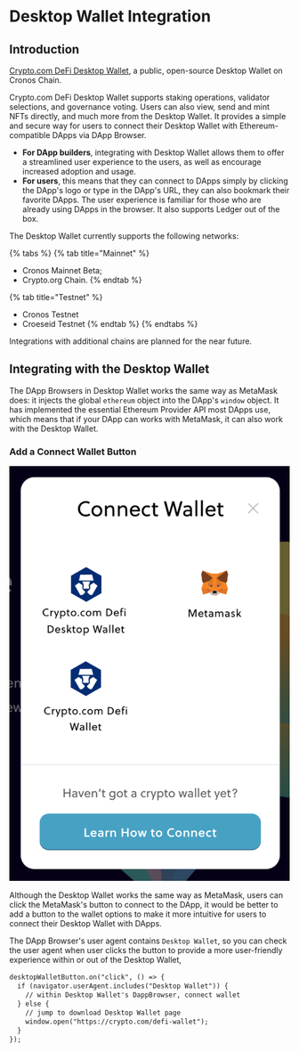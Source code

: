 # Desktop Wallet Integration

## Introduction

[Crypto.com DeFi Desktop Wallet](https://crypto.com/defi-wallet), a public, open-source Desktop Wallet on Cronos Chain.

Crypto.com DeFi Desktop Wallet supports staking operations, validator selections, and governance voting. Users can also view, send and mint NFTs directly, and much more from the Desktop Wallet. It provides a simple and secure way for users to connect their Desktop Wallet with Ethereum-compatible DApps via DApp Browser.

* **For DApp builders**, integrating with Desktop Wallet allows them to offer a streamlined user experience to the users, as well as encourage increased adoption and usage.
* **For users**, this means that they can connect to DApps simply by clicking the DApp's logo or type in the DApp's URL, they can also bookmark their favorite DApps. The user experience is familiar for those who are already using DApps in the browser. It also supports Ledger out of the box.

The Desktop Wallet currently supports the following networks:

{% tabs %}
{% tab title="Mainnet" %}
* Cronos Mainnet Beta;
* Crypto.org Chain.
{% endtab %}

{% tab title="Testnet" %}
* Cronos Testnet
* Croeseid Testnet
{% endtab %}
{% endtabs %}

Integrations with additional chains are planned for the near future.

## Integrating with the Desktop Wallet

The DApp Browsers in Desktop Wallet works the same way as MetaMask does: it injects the global `ethereum` object into the DApp's `window` object. It has implemented the essential Ethereum Provider API most DApps use, which means that if your DApp can works with MetaMask, it can also work with the Desktop Wallet.

### Add a Connect Wallet Button

![drawing](../assets/desktopwallet-button.png)

Although the Desktop Wallet works the same way as MetaMask, users can click the MetaMask's button to connect to the DApp, it would be better to add a button to the wallet options to make it more intuitive for users to connect their Desktop Wallet with DApps.

The DApp Browser's user agent contains `Desktop Wallet`, so you can check the user agent when user clicks the button to provide a more user-friendly experience within or out of the Desktop Wallet,

```tsx
desktopWalletButton.on("click", () => {
  if (navigator.userAgent.includes("Desktop Wallet")) {
    // within Desktop Wallet's DappBrowser, connect wallet
  } else {
    // jump to download Desktop Wallet page
    window.open("https://crypto.com/defi-wallet");
  }
});
```
